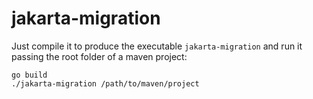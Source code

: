# jakarta-migration

Just compile it to produce the executable `jakarta-migration` and run it passing the root folder of a maven project:

```
go build
./jakarta-migration /path/to/maven/project
```